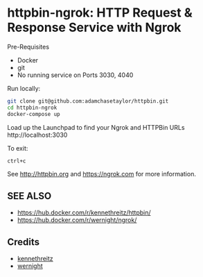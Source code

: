 # httpbin-ngrok: HTTP Request & Response Service with Ngrok


Pre-Requisites
- Docker
- git
- No running service on Ports 3030, 4040

Run locally:
```sh
git clone git@github.com:adamchasetaylor/httpbin.git
cd httpbin-ngrok
docker-compose up
```

Load up the Launchpad to find your Ngrok and HTTPBin URLs http://localhost:3030

To exit:
```sh
ctrl+c
```

See http://httpbin.org and https://ngrok.com for more information.

## SEE ALSO
- https://hub.docker.com/r/kennethreitz/httpbin/
- https://hub.docker.com/r/wernight/ngrok/

## Credits
- [kennethreitz](https://github.com/postmanlabs/httpbin)
- [wernight](https://github.com/wernight/docker-ngrok)
